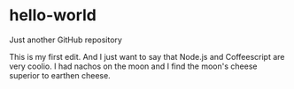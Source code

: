 hello-world
===========

Just another GitHub repository

This is my first edit. And I just want to say that Node.js and Coffeescript are very coolio.
I had nachos on the moon and I find the moon's cheese superior to earthen cheese.
